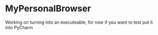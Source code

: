 # MyPersonalBrowser
Working on turning into an executeable, for now if you want to test put it into PyCharm
